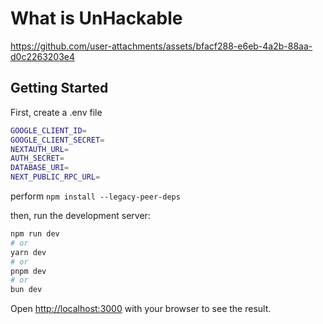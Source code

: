 # What is UnHackable


https://github.com/user-attachments/assets/bfacf288-e6eb-4a2b-88aa-d0c2263203e4


## Getting Started

First, create a .env file
```bash
GOOGLE_CLIENT_ID=
GOOGLE_CLIENT_SECRET=
NEXTAUTH_URL=
AUTH_SECRET=
DATABASE_URI=
NEXT_PUBLIC_RPC_URL=
```
perform ```npm install --legacy-peer-deps```

then, run the development server:

```bash
npm run dev
# or
yarn dev
# or
pnpm dev
# or
bun dev
```

Open [http://localhost:3000](http://localhost:3000) with your browser to see the result.

<!-- GitAds-Verify: DT98EHXVE6E5DCZH6VAECCPN2BGFALLK -->
